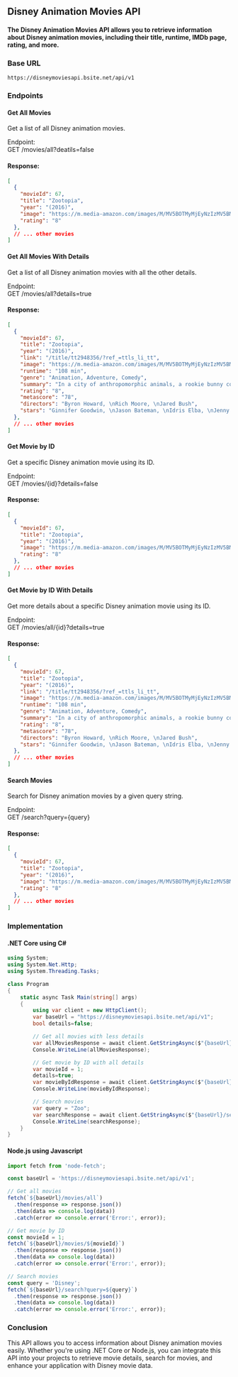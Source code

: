 ## Disney Animation Movies API
#### The Disney Animation Movies API allows you to retrieve information about Disney animation movies, including their title, runtime, IMDb page, rating, and more. 

### Base URL
``` https://disneymoviesapi.bsite.net/api/v1 ```


### Endpoints

#### Get All Movies 
Get a list of all Disney animation movies.

Endpoint: \
GET /movies/all?deatils=false

#### Response:
```json 
[
  {
    "movieId": 67,
    "title": "Zootopia",
    "year": "(2016)",
    "image": "https://m.media-amazon.com/images/M/MV5BOTMyMjEyNzIzMV5BMl5BanBnXkFtZTgwNzIyNjU0NzE@._V1_FMjpg_UX1000_.jpg",
    "rating": "8"
  },
  // ... other movies
]
```
#### Get All Movies With Details
Get a list of all Disney animation movies with all the other details.

Endpoint:\
GET /movies/all?details=true

#### Response:
```json 
[
  {
    "movieId": 67,
    "title": "Zootopia",
    "year": "(2016)",
    "link": "/title/tt2948356/?ref_=ttls_li_tt",
    "image": "https://m.media-amazon.com/images/M/MV5BOTMyMjEyNzIzMV5BMl5BanBnXkFtZTgwNzIyNjU0NzE@._V1_FMjpg_UX1000_.jpg",
    "runtime": "108 min",
    "genre": "Animation, Adventure, Comedy",
    "summary": "In a city of anthropomorphic animals, a rookie bunny cop and a cynical con artist fox must work together to uncover a conspiracy.",
    "rating": "8",
    "metascore": "78",
    "directors": "Byron Howard, \nRich Moore, \nJared Bush",
    "stars": "Ginnifer Goodwin, \nJason Bateman, \nIdris Elba, \nJenny Slate"
  },
  // ... other movies
]
```
#### Get Movie by ID
Get a specific Disney animation movie using its ID.

Endpoint:\
GET /movies/{id}?details=false

#### Response:
```json 
[
  {
    "movieId": 67,
    "title": "Zootopia",
    "year": "(2016)",
    "image": "https://m.media-amazon.com/images/M/MV5BOTMyMjEyNzIzMV5BMl5BanBnXkFtZTgwNzIyNjU0NzE@._V1_FMjpg_UX1000_.jpg",
    "rating": "8"
  },
  // ... other movies
]
```
#### Get Movie by ID With Details
Get more details about a specific Disney animation movie using its ID.

Endpoint:\
GET /movies/all/{id}?details=true

#### Response:
```json 
[
  {
    "movieId": 67,
    "title": "Zootopia",
    "year": "(2016)",
    "link": "/title/tt2948356/?ref_=ttls_li_tt",
    "image": "https://m.media-amazon.com/images/M/MV5BOTMyMjEyNzIzMV5BMl5BanBnXkFtZTgwNzIyNjU0NzE@._V1_FMjpg_UX1000_.jpg",
    "runtime": "108 min",
    "genre": "Animation, Adventure, Comedy",
    "summary": "In a city of anthropomorphic animals, a rookie bunny cop and a cynical con artist fox must work together to uncover a conspiracy.",
    "rating": "8",
    "metascore": "78",
    "directors": "Byron Howard, \nRich Moore, \nJared Bush",
    "stars": "Ginnifer Goodwin, \nJason Bateman, \nIdris Elba, \nJenny Slate"
  },
  // ... other movies
]
```
#### Search Movies
Search for Disney animation movies by a given query string.

Endpoint:\
GET /search?query={query}

#### Response:
```json 
[
  {
    "movieId": 67,
    "title": "Zootopia",
    "year": "(2016)",
    "image": "https://m.media-amazon.com/images/M/MV5BOTMyMjEyNzIzMV5BMl5BanBnXkFtZTgwNzIyNjU0NzE@._V1_FMjpg_UX1000_.jpg",
    "rating": "8"
  },
  // ... other movies
]
```
### Implementation
#### .NET Core using C#
``` csharp
using System;
using System.Net.Http;
using System.Threading.Tasks;

class Program
{
    static async Task Main(string[] args)
    {
        using var client = new HttpClient();
        var baseUrl = "https://disneymoviesapi.bsite.net/api/v1";
        bool details=false;

        // Get all movies with less details
        var allMoviesResponse = await client.GetStringAsync($"{baseUrl}/movies/all?details={details}");
        Console.WriteLine(allMoviesResponse);

        // Get movie by ID with all details
        var movieId = 1;
        details=true;
        var movieByIdResponse = await client.GetStringAsync($"{baseUrl}/movies/{movieId}?deatils={details}");
        Console.WriteLine(movieByIdResponse);

        // Search movies
        var query = "Zoo";
        var searchResponse = await client.GetStringAsync($"{baseUrl}/search?query={query}");
        Console.WriteLine(searchResponse);
    }
}
```
#### Node.js using Javascript
```javascript 
import fetch from 'node-fetch';

const baseUrl = 'https://disneymoviesapi.bsite.net/api/v1';

// Get all movies
fetch(`${baseUrl}/movies/all`)
  .then(response => response.json())
  .then(data => console.log(data))
  .catch(error => console.error('Error:', error));

// Get movie by ID
const movieId = 1;
fetch(`${baseUrl}/movies/${movieId}`)
  .then(response => response.json())
  .then(data => console.log(data))
  .catch(error => console.error('Error:', error));

// Search movies
const query = 'Disney';
fetch(`${baseUrl}/search?query=${query}`)
  .then(response => response.json())
  .then(data => console.log(data))
  .catch(error => console.error('Error:', error));
```
### Conclusion
This API allows you to access information about Disney animation movies easily. Whether you're using .NET Core or Node.js, you can integrate this API into your projects to retrieve movie details, search for movies, and enhance your application with Disney movie data.